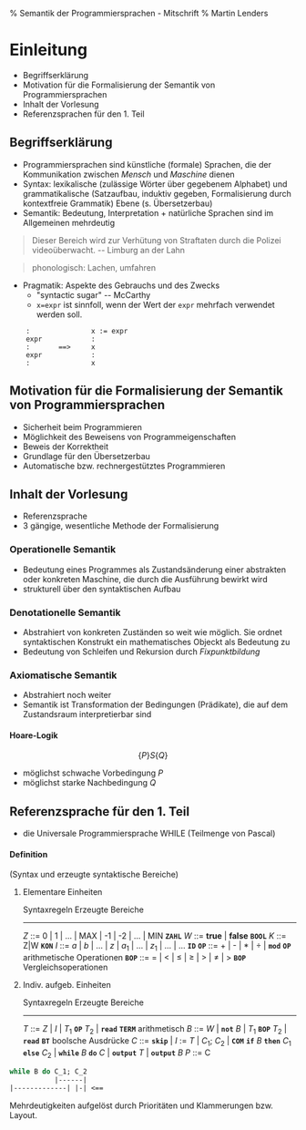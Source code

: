 % Semantik der Programmiersprachen - Mitschrift
% Martin Lenders

Einleitung
==========

 * Begriffserklärung
 * Motivation für die Formalisierung der Semantik von Programmiersprachen
 * Inhalt der Vorlesung
 * Referenzsprachen für den 1. Teil


Begriffserklärung
-----------------

 * Programmiersprachen sind künstliche (formale) Sprachen, die der 
   Kommunikation zwischen *Mensch* und *Maschine* dienen
 * Syntax: lexikalische (zulässige Wörter über gegebenem Alphabet) und 
   grammatikalische (Satzaufbau, induktiv gegeben, Formalisierung durch 
   kontextfreie Grammatik) Ebene (s. Übersetzerbau)
 * Semantik: Bedeutung, Interpretation + natürliche Sprachen sind im 
   Allgemeinen mehrdeutig

> Dieser Bereich wird zur Verhütung von Straftaten durch die Polizei 
> videoüberwacht. 
> -- Limburg an der Lahn

> phonologisch: Lachen, umfahren

 * Pragmatik: Aspekte des Gebrauchs und des Zwecks
    + "syntactic sugar" -- McCarthy
    + ```x=expr``` ist sinnfoll, wenn der Wert der ```expr``` mehrfach 
      verwendet werden soll.

```
    :               x := expr
    expr            :
    :       ==>     x
    expr            :
    :               x
```

Motivation für die Formalisierung der Semantik von Programmiersprachen
----------------------------------------------------------------------
 * Sicherheit beim Programmieren
 * Möglichkeit des Beweisens von Programmeigenschaften
 * Beweis der Korrektheit
 * Grundlage für den Übersetzerbau
 * Automatische bzw. rechnergestütztes Programmieren

Inhalt der Vorlesung
--------------------
 * Referenzsprache
 * 3 gängige, wesentliche Methode der Formalisierung

### Operationelle Semantik
 * Bedeutung eines Programmes als Zustandsänderung einer abstrakten 
   oder konkreten Maschine, die durch die Ausführung bewirkt wird
 * strukturell über den syntaktischen Aufbau

### Denotationelle Semantik
 * Abstrahiert von konkreten Zuständen so weit wie möglich. Sie ordnet 
   syntaktischen Konstrukt ein mathematisches Objeckt als Bedeutung zu
 * Bedeutung von Schleifen und Rekursion durch *Fixpunktbildung*

### Axiomatische Semantik
 * Abstrahiert noch weiter
 * Semantik ist Transformation der Bedingungen (Prädikate),
   die auf dem Zustandsraum interpretierbar sind
   
#### Hoare-Logik
$$\{P\} S \{Q\}$$
 * möglichst schwache Vorbedingung $P$
 * möglichst starke Nachbedingung $Q$

Referenzsprache für den 1. Teil
-------------------------------
 * die Universale Programmiersprache WHILE (Teilmenge von Pascal)

#### Definition
(Syntax und erzeugte syntaktische Bereiche)

1.  Elementare Einheiten

    Syntaxregeln                                                 Erzeugte Bereiche
    -------------------------------------------------------      --------------------------------------
    $Z$ ::= 0 | 1 | ... | MAX | -1 | -2 | ... | MIN              **```ZAHL```**
    $W$ ::= **true** | **false**                                 **```BOOL```**
    $K$ ::= Z|W                                                  **```KON```**
    $I$ ::= $a$ | $b$ | … | $z$ | $a_1$ | … | $z_1$ | … | …      **```ID```**
    **```OP```** ::= + | - | * | ÷ | **```mod```**               **```OP```** arithmetische Operationen
    **```BOP```** ::= = | < | ≤ | ≥ | > | ≠ | >                  **```BOP```** Vergleichsoperationen

2.  Indiv. aufgeb. Einheiten

    Syntaxregeln                                                                    Erzeugte Bereiche
    ----------------------------------------------------------------------------    --------------------------------------
    $T$ ::= $Z$ | $I$ | $T_1$ **```OP```** $T_2$ | **```read```**                   **```TERM```** arithmetisch
    $B$ ::= $W$ | **```not```** $B$ | $T_1$ **```BOP```** $T_2$ | **```read```**    **```BT```** boolsche Ausdrücke
    $C$ ::= **```skip```** | $I$ := $T$ | $C_1$; $C_2$ |                            **```COM```**
            **```if```** $B$ **```then```** $C_1$ **```else```** $C_2$ |
            **```while```** $B$ **```do```** $C$ | **```output```** $T$ |
            **```output```** $B$
    $P$ ::= C

```PASCAL
while B do C_1; C_2
           |------|
|-------------| |-| <==
```

Mehrdeutigkeiten aufgelöst durch Prioritäten und Klammerungen bzw. Layout.
